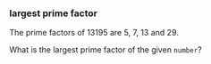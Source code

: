 ### largest prime factor

The prime factors of 13195 are 5, 7, 13 and 29.

What is the largest prime factor of the given `number`?
